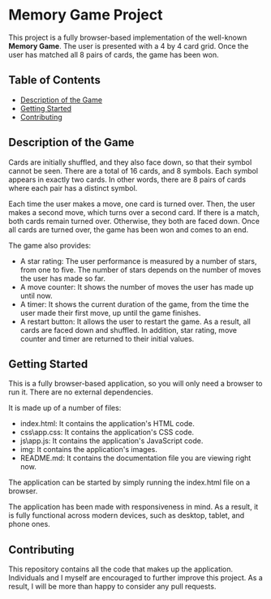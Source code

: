 # Memory Game Project

This project is a fully browser-based implementation of the well-known **Memory Game**. The user is presented with a 4 by 4 card grid. Once the user has matched all 8 pairs of cards, the game has been won.

## Table of Contents

* [Description of the Game](#description-of-the-game)
* [Getting Started](#getting-started)
* [Contributing](#contributing)

## Description of the Game

 Cards are initially shuffled, and they also face down, so that their symbol cannot be seen. There are a total of 16 cards, and 8 symbols. Each symbol appears in exactly two cards. In other words, there are 8 pairs of cards where each pair has a distinct symbol.

Each time the user makes a move, one card is turned over. Then, the user makes a second move, which turns over a second card. If there is a match, both cards remain turned over. Otherwise, they both are faced down. Once all cards are turned over, the game has been won and comes to an end.

The game also provides:

* A star rating: The user performance is measured by a number of stars, from one to five. The number of stars depends on the number of moves the user has made so far.
* A move counter: It shows the number of moves the user has made up until now.
* A timer: It shows the current duration of the game, from the time the user made their first move, up until the game finishes.
* A restart button: It allows the user to restart the game. As a result, all cards are faced down and shuffled. In addition, star rating, move counter and timer are returned to their initial values.

## Getting Started

This is a fully browser-based application, so you will only need a browser to run it. There are no external dependencies.

It is made up of a number of files:

* index.html: It contains the application's HTML code.
* css\app.css: It contains the application's CSS code.
* js\app.js: It contains the application's JavaScript code.
* img\: It contains the application's images.
* README.md: It contains the documentation file you are viewing right now. 

The application can be started by simply running the index.html file on a browser.

The application has been made with responsiveness in mind. As a result, it is fully functional across modern devices, such as desktop, tablet, and phone ones.

## Contributing

This repository contains all the code that makes up the application. Individuals and I myself are encouraged to further improve this project. As a result, I will be more than happy to consider any pull requests.

